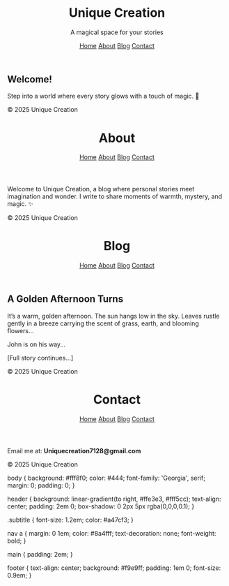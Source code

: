 <!DOCTYPE html>
<html lang="en">
<head>
  <meta charset="UTF-8">
  <title>Unique Creation</title>
  <link rel="stylesheet" href="style.css">
</head>
<body>
  <header>
    <h1>Unique Creation</h1>
    <p class="subtitle">A magical space for your stories</p>
    <nav>
      <a href="index.html">Home</a>
      <a href="about.html">About</a>
      <a href="blog.html">Blog</a>
      <a href="contact.html">Contact</a>
    </nav>
  </header>

  <main>
    <h2>Welcome!</h2>
    <p>Step into a world where every story glows with a touch of magic. 🌟</p>
  </main>

  <footer>
    <p>&copy; 2025 Unique Creation</p>
  </footer>
</body>
</html>
<!DOCTYPE html>
<html lang="en">
<head>
  <meta charset="UTF-8">
  <title>About - Unique Creation</title>
  <link rel="stylesheet" href="style.css">
</head>
<body>
  <header>
    <h1>About</h1>
    <nav>
      <a href="index.html">Home</a>
      <a href="about.html">About</a>
      <a href="blog.html">Blog</a>
      <a href="contact.html">Contact</a>
    </nav>
  </header>

  <main>
    <p>Welcome to Unique Creation, a blog where personal stories meet imagination and wonder. I write to share moments of warmth, mystery, and magic. ✨</p>
  </main>

  <footer>
    <p>&copy; 2025 Unique Creation</p>
  </footer>
</body>
</html>
<!DOCTYPE html>
<html lang="en">
<head>
  <meta charset="UTF-8">
  <title>Blog - Unique Creation</title>
  <link rel="stylesheet" href="style.css">
</head>
<body>
  <header>
    <h1>Blog</h1>
    <nav>
      <a href="index.html">Home</a>
      <a href="about.html">About</a>
      <a href="blog.html">Blog</a>
      <a href="contact.html">Contact</a>
    </nav>
  </header>

  <main>
    <article>
      <h2>A Golden Afternoon Turns</h2>
      <p>It’s a warm, golden afternoon. The sun hangs low in the sky. Leaves rustle gently in a breeze carrying the scent of grass, earth, and blooming flowers...</p>
      <p>John is on his way...</p>
      <p>[Full story continues...]</p>
    </article>
  </main>

  <footer>
    <p>&copy; 2025 Unique Creation</p>
  </footer>
</body>
</html>
<!DOCTYPE html>
<html lang="en">
<head>
  <meta charset="UTF-8">
  <title>Contact - Unique Creation</title>
  <link rel="stylesheet" href="style.css">
</head>
<body>
  <header>
    <h1>Contact</h1>
    <nav>
      <a href="index.html">Home</a>
      <a href="about.html">About</a>
      <a href="blog.html">Blog</a>
      <a href="contact.html">Contact</a>
    </nav>
  </header>

  <main>
    <p>Email me at: <strong>Uniquecreation7128@gmail.com</strong></p>
  </main>

  <footer>
    <p>&copy; 2025 Unique Creation</p>
  </footer>
</body>
</html>
body {
  background: #fff8f0;
  color: #444;
  font-family: 'Georgia', serif;
  margin: 0;
  padding: 0;
}

header {
  background: linear-gradient(to right, #ffe3e3, #fff5cc);
  text-align: center;
  padding: 2em 0;
  box-shadow: 0 2px 5px rgba(0,0,0,0.1);
}

.subtitle {
  font-size: 1.2em;
  color: #a47cf3;
}

nav a {
  margin: 0 1em;
  color: #8a4fff;
  text-decoration: none;
  font-weight: bold;
}

main {
  padding: 2em;
}

footer {
  text-align: center;
  background: #f9e9ff;
  padding: 1em 0;
  font-size: 0.9em;
}
